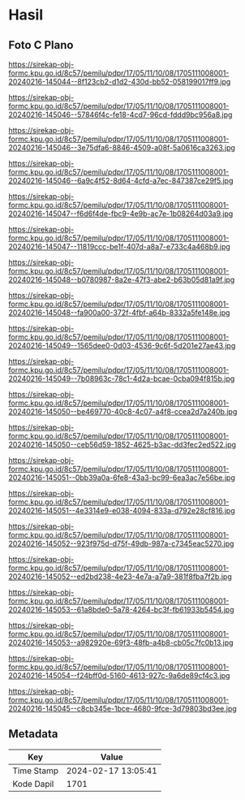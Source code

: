 # Hasil

## Foto C Plano

https://sirekap-obj-formc.kpu.go.id/8c57/pemilu/pdpr/17/05/11/10/08/1705111008001-20240216-145044--8f123cb2-d1d2-430d-bb52-058199017ff9.jpg

https://sirekap-obj-formc.kpu.go.id/8c57/pemilu/pdpr/17/05/11/10/08/1705111008001-20240216-145046--57846f4c-fe18-4cd7-96cd-fddd9bc956a8.jpg

https://sirekap-obj-formc.kpu.go.id/8c57/pemilu/pdpr/17/05/11/10/08/1705111008001-20240216-145046--3e75dfa6-8846-4509-a08f-5a0616ca3263.jpg

https://sirekap-obj-formc.kpu.go.id/8c57/pemilu/pdpr/17/05/11/10/08/1705111008001-20240216-145046--6a9c4f52-8d64-4cfd-a7ec-847387ce29f5.jpg

https://sirekap-obj-formc.kpu.go.id/8c57/pemilu/pdpr/17/05/11/10/08/1705111008001-20240216-145047--f6d6f4de-fbc9-4e9b-ac7e-1b08264d03a9.jpg

https://sirekap-obj-formc.kpu.go.id/8c57/pemilu/pdpr/17/05/11/10/08/1705111008001-20240216-145047--11819ccc-be1f-407d-a8a7-e733c4a468b9.jpg

https://sirekap-obj-formc.kpu.go.id/8c57/pemilu/pdpr/17/05/11/10/08/1705111008001-20240216-145048--b0780987-8a2e-47f3-abe2-b63b05d81a9f.jpg

https://sirekap-obj-formc.kpu.go.id/8c57/pemilu/pdpr/17/05/11/10/08/1705111008001-20240216-145048--fa900a00-372f-4fbf-a64b-8332a5fe148e.jpg

https://sirekap-obj-formc.kpu.go.id/8c57/pemilu/pdpr/17/05/11/10/08/1705111008001-20240216-145049--1565dee0-0d03-4536-9c6f-5d201e27ae43.jpg

https://sirekap-obj-formc.kpu.go.id/8c57/pemilu/pdpr/17/05/11/10/08/1705111008001-20240216-145049--7b08963c-78c1-4d2a-bcae-0cba094f815b.jpg

https://sirekap-obj-formc.kpu.go.id/8c57/pemilu/pdpr/17/05/11/10/08/1705111008001-20240216-145050--be469770-40c8-4c07-a4f8-ccea2d7a240b.jpg

https://sirekap-obj-formc.kpu.go.id/8c57/pemilu/pdpr/17/05/11/10/08/1705111008001-20240216-145050--ceb56d59-1852-4625-b3ac-dd3fec2ed522.jpg

https://sirekap-obj-formc.kpu.go.id/8c57/pemilu/pdpr/17/05/11/10/08/1705111008001-20240216-145051--0bb39a0a-6fe8-43a3-bc99-6ea3ac7e56be.jpg

https://sirekap-obj-formc.kpu.go.id/8c57/pemilu/pdpr/17/05/11/10/08/1705111008001-20240216-145051--4e3314e9-e038-4094-833a-d792e28cf816.jpg

https://sirekap-obj-formc.kpu.go.id/8c57/pemilu/pdpr/17/05/11/10/08/1705111008001-20240216-145052--923f975d-d75f-49db-987a-c7345eac5270.jpg

https://sirekap-obj-formc.kpu.go.id/8c57/pemilu/pdpr/17/05/11/10/08/1705111008001-20240216-145052--ed2bd238-4e23-4e7a-a7a9-381f8fba7f2b.jpg

https://sirekap-obj-formc.kpu.go.id/8c57/pemilu/pdpr/17/05/11/10/08/1705111008001-20240216-145053--61a8bde0-5a78-4264-bc3f-fb61933b5454.jpg

https://sirekap-obj-formc.kpu.go.id/8c57/pemilu/pdpr/17/05/11/10/08/1705111008001-20240216-145053--a982920e-69f3-48fb-a4b8-cb05c7fc0b13.jpg

https://sirekap-obj-formc.kpu.go.id/8c57/pemilu/pdpr/17/05/11/10/08/1705111008001-20240216-145054--f24bff0d-5160-4613-927c-9a6de89cf4c3.jpg

https://sirekap-obj-formc.kpu.go.id/8c57/pemilu/pdpr/17/05/11/10/08/1705111008001-20240216-145045--c8cb345e-1bce-4680-9fce-3d79803bd3ee.jpg


## Metadata

| Key        | Value               |
| ---------- | ------------------- |
| Time Stamp | 2024-02-17 13:05:41 |
| Kode Dapil | 1701                |



